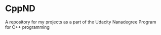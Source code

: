 # CppND
A repository for my projects as a part of the Udacity Nanadegree Program for C++ programming
